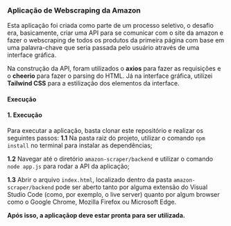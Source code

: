 ### Aplicação de Webscraping da Amazon

Esta aplicação foi criada como parte de um processo seletivo, o desafio era, basicamente, criar uma API para se comunicar com o site da amazon e fazer o webscraping de todos os produtos da primeira página com base em uma palavra-chave que seria passada pelo usuário através de uma interface gráfica.

Na construção da API, foram utilizados o **axios** para fazer as requisições e o **cheerio** para fazer o parsing do HTML. Já na interface gráfica, utilizei **Tailwind CSS** para a estilização dos elementos da interface.

#### Execução

#### 1. Execução

Para executar a aplicação, basta clonar este repositório e realizar os seguintes passos:
**1.1** Na pasta raiz do projeto, utilizar o comando ``npm install`` no terminal para instalar as dependências;

**1.2** Navegar até o diretório ``amazon-scraper/backend`` e utilizar o comando `node app.js` para rodar a API da aplicação;

**1.3** Abrir o arquivo ``index.html``, localizado dentro da pasta ``amazon-scraper/backend`` pode ser aberto tanto por alguma extensão do Visual Studio Code (como, por exemplo, o live server) quanto por algum browser como o Google Chrome, Mozilla Firefox ou Microsoft Edge.

**Após isso, a aplicaçãop deve estar pronta para ser utilizada.**
